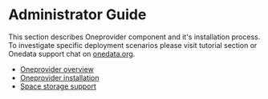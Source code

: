 # Administrator Guide

This section describes Oneprovider component and it's installation process. To investigate specific deployment scenarios please visit tutorial section or Onedata support chat on [onedata.org](https://onedata.org/support).

* [Oneprovider overview](provider_overview.md)
* [Oneprovider installation](provider_installation.md)
* [Space storage support](provider_space_support.md)
